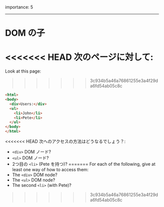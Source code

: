 importance: 5

---

# DOM の子

<<<<<<< HEAD
次のページに対して:
=======
Look at this page:
>>>>>>> 3c934b5a46a76861255e3a4f29da6fd54ab05c8c

```html
<html>
<body>
  <div>Users:</div>
  <ul>
    <li>John</li>
    <li>Pete</li>
  </ul>
</body>
</html>
```

<<<<<<< HEAD
次へのアクセスの方法はどうなるでしょう？:
- `<div>` DOM ノード?
- `<ul>` DOM ノード?
- 2つ目の `<li>` (Pete を持つ)?
=======
For each of the following, give at least one way of how to access them:
- The `<div>` DOM node?
- The `<ul>` DOM node?
- The second `<li>` (with Pete)?
>>>>>>> 3c934b5a46a76861255e3a4f29da6fd54ab05c8c
